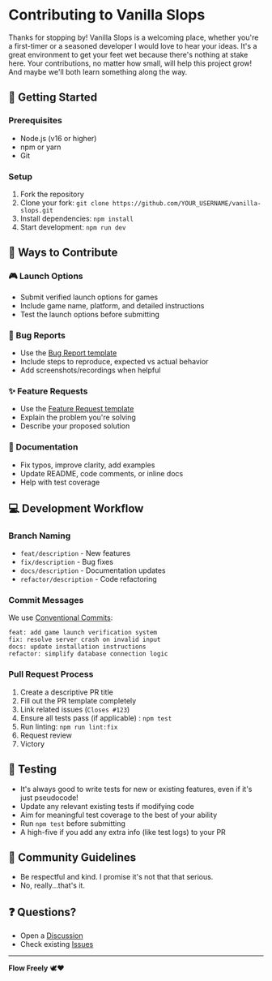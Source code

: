 # Contributing to Vanilla Slops

Thanks for stopping by! Vanilla Slops is a welcoming place, whether you're a first-timer or a seasoned developer I would love to hear your ideas.
It's a great environment to get your feet wet because there's nothing at stake here. 
Your contributions, no matter how small, will help this project grow! And maybe we'll both learn something along the way. 

## 🚀 Getting Started

### Prerequisites
- Node.js (v16 or higher)
- npm or yarn
- Git

### Setup
1. Fork the repository
2. Clone your fork: `git clone https://github.com/YOUR_USERNAME/vanilla-slops.git`
3. Install dependencies: `npm install`
4. Start development: `npm run dev`

## 🎯 Ways to Contribute

### 🎮 Launch Options
- Submit verified launch options for games
- Include game name, platform, and detailed instructions
- Test the launch options before submitting

### 🐛 Bug Reports
- Use the [Bug Report template](.github/ISSUE_TEMPLATE/bug_report.md)
- Include steps to reproduce, expected vs actual behavior
- Add screenshots/recordings when helpful

### ✨ Feature Requests
- Use the [Feature Request template](.github/ISSUE_TEMPLATE/feature_request.md)
- Explain the problem you're solving
- Describe your proposed solution

### 📝 Documentation
- Fix typos, improve clarity, add examples
- Update README, code comments, or inline docs
- Help with test coverage

## 💻 Development Workflow

### Branch Naming
- `feat/description` - New features
- `fix/description` - Bug fixes
- `docs/description` - Documentation updates
- `refactor/description` - Code refactoring

### Commit Messages
We use [Conventional Commits](https://www.conventionalcommits.org/):

```
feat: add game launch verification system
fix: resolve server crash on invalid input
docs: update installation instructions
refactor: simplify database connection logic
```

### Pull Request Process
1. Create a descriptive PR title
2. Fill out the PR template completely
3. Link related issues (`Closes #123`)
4. Ensure all tests pass (if applicable) : `npm test`
5. Run linting: `npm run lint:fix`
6. Request review
7. Victory

## 🧪 Testing

- It's always good to write tests for new or existing features, even if it's just pseudocode!
- Update any relevant existing tests if modifying code
- Aim for meaningful test coverage to the best of your ability
- Run `npm test` before submitting
- A high-five if you add any extra info (like test logs) to your PR

## 🤝 Community Guidelines

- Be respectful and kind. I promise it's not that that serious.
- No, really...that's it.

## ❓ Questions?

- Open a [Discussion](https://github.com/soundwanders/vanilla-slops/discussions)
- Check existing [Issues](https://github.com/soundwanders/vanilla-slops/issues)

---

**Flow Freely** 🕊️❤️